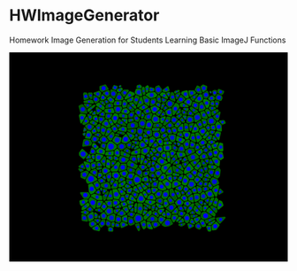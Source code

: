 # HWImageGenerator
Homework Image Generation for Students Learning Basic ImageJ Functions


![Screenshot](Figure_4.png)
